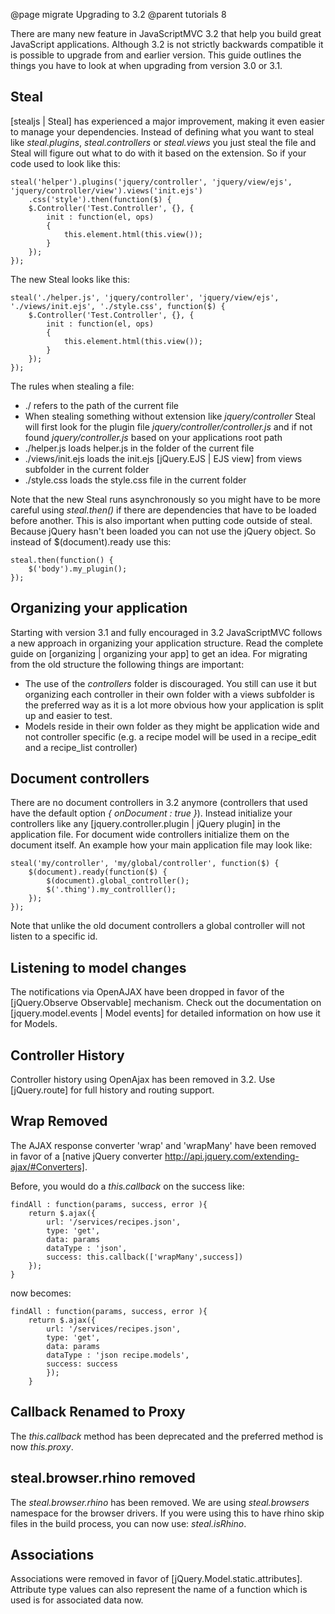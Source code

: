 @page migrate Upgrading to 3.2
@parent tutorials 8

There are many new feature in JavaScriptMVC 3.2 that help you build great JavaScript applications.
Although 3.2 is not strictly backwards compatible it is possible to upgrade from
and earlier version. This guide outlines the things you have to look at when upgrading from
version 3.0 or 3.1.

## Steal

[stealjs | Steal] has experienced a major improvement, making it even easier to manage your dependencies.
Instead of defining what you want to steal like _steal.plugins_, _steal.controllers_ or _steal.views_ you
just steal the file and Steal will figure out what to do with it based on the extension.
So if your code used to look like this:

	steal('helper').plugins('jquery/controller', 'jquery/view/ejs', 'jquery/controller/view').views('init.ejs')
		.css('style').then(function($) {
		$.Controller('Test.Controller', {}, {
			init : function(el, ops)
			{
				this.element.html(this.view());
			}
		});
	});

The new Steal looks like this:

	steal('./helper.js', 'jquery/controller', 'jquery/view/ejs', './views/init.ejs', './style.css', function($) {
		$.Controller('Test.Controller', {}, {
			init : function(el, ops)
			{
				this.element.html(this.view());
			}
		});
	});
	
The rules when stealing a file:

* ./ refers to the path of the current file
* When stealing something without extension like _jquery/controller_ Steal will first look for the plugin
file _jquery/controller/controller.js_ and if not found _jquery/controller.js_ based on your applications
root path
* ./helper.js loads helper.js in the folder of the current file
* ./views/init.ejs loads the init.ejs [jQuery.EJS | EJS view] from views subfolder in the current folder
* ./style.css loads the style.css file in the current folder

Note that the new Steal runs asynchronously so you might have to be more careful using _steal.then()_
if there are dependencies that have to be loaded before another. This is also important when putting code
outside of steal. Because jQuery hasn't been loaded you can not use the jQuery object. So instead of
$(document).ready use this:

    steal.then(function() {
		$('body').my_plugin();
    });


## Organizing your application

Starting with version 3.1 and fully encouraged in 3.2 JavaScriptMVC follows a new approach in organizing your application structure.
Read the complete guide on [organizing | organizing your app] to get an idea. For migrating from the old structure
the following things are important:

* The use of the _controllers_ folder is discouraged. You still can use it but organizing each controller in
their own folder with a views subfolder is the preferred way as it is a lot more obvious how your application
is split up and easier to test.
* Models reside in their own folder as they might be application wide and not controller specific
(e.g. a recipe model will be used in a recipe\_edit and a recipe\_list controller)

 
## Document controllers
 
There are no document controllers in 3.2 anymore (controllers that used have the default option _{ onDocument : true }_).
Instead initialize your controllers like any [jquery.controller.plugin | jQuery plugin] in the application file.
For document wide controllers initialize them on the document itself. 
An example how your main application file may look like:

	steal('my/controller', 'my/global/controller', function($) {
		$(document).ready(function($) {
			$(document).global_controller();
			$('.thing').my_controlller();
		});
	});

Note that unlike the old document controllers a global controller will not listen to a specific id.

## Listening to model changes
 
The notifications via OpenAJAX have been dropped in favor of the [jQuery.Observe Observable] mechanism.
Check out the documentation on [jquery.model.events | Model events] for detailed information on how use it for Models. 

## Controller History

Controller history using OpenAjax has been removed in 3.2. Use [jQuery.route] for full history and routing support.

## Wrap Removed

The AJAX response converter 'wrap' and 'wrapMany' have been removed in favor of a [native jQuery converter http://api.jquery.com/extending-ajax/#Converters].

Before, you would do a _this.callback_ on the success like:

	findAll : function(params, success, error ){
		return $.ajax({
			url: '/services/recipes.json',
			type: 'get',
			data: params
			dataType : 'json',
			success: this.callback(['wrapMany',success])
		});
	}

now becomes:

	findAll : function(params, success, error ){
		return $.ajax({
			url: '/services/recipes.json',
			type: 'get',
			data: params
			dataType : 'json recipe.models',
			success: success
			});
		}
		
## Callback Renamed to Proxy

The _this.callback_ method has been deprecated and the preferred method is now _this.proxy_.

## steal.browser.rhino removed

The _steal.browser.rhino_ has been removed. We are using _steal.browsers_ namespace for the browser drivers.  If you were using this to have rhino skip files in the build process, you can now use: _steal.isRhino_.

## Associations

Associations were removed in favor of [jQuery.Model.static.attributes].  Attribute type values can also represent the name of a function which is used is for associated data now.
